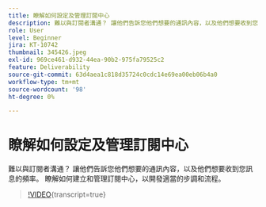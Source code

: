 ```yaml
---
title: 瞭解如何設定及管理訂閱中心
description: 難以與訂閱者溝通？ 讓他們告訴您他們想要的通訊內容，以及他們想要收到您訊息的頻率。 瞭解如何建立和管理訂閱中心，以開發適當的步調和流程。
role: User
level: Beginner
jira: KT-10742
thumbnail: 345426.jpeg
exl-id: 969ce461-d932-44ea-90b2-975fa79525c2
feature: Deliverability
source-git-commit: 63d4aea1c818d35724c0cdc14e69ea00eb06b4a0
workflow-type: tm+mt
source-wordcount: '98'
ht-degree: 0%

---
```


# 瞭解如何設定及管理訂閱中心

難以與訂閱者溝通？ 讓他們告訴您他們想要的通訊內容，以及他們想要收到您訊息的頻率。 瞭解如何建立和管理訂閱中心，以開發適當的步調和流程。

>[!VIDEO](https://video.tv.adobe.com/v/345426/?quality=12&learn=on){transcript=true}
